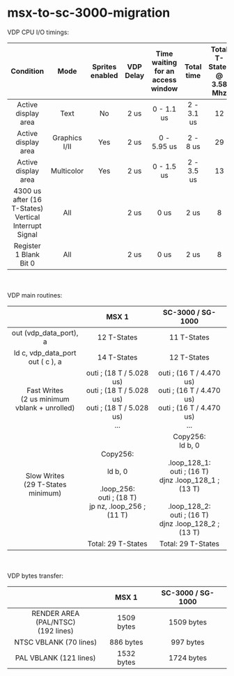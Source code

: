 


# msx-to-sc-3000-migration

VDP CPU I/O timings:

| Condition | Mode | Sprites<br>enabled |VDP Delay | Time waiting <br> for an access window | Total time | Total T-States<br>@ 3.58 Mhz
| :---: | :---: | :---: | :---: | :---: | :---: | :---:
| Active display area | Text | No |2 us | 0 - 1.1 us | 2 - 3.1 us | 12
| Active display area | Graphics I/II | Yes |2 us | 0 - 5.95 us | 2 - 8 us | 29
| Active display area | Multicolor | Yes |2 us | 0 - 1.5 us | 2 - 3.5 us | 13
| 4300 us after (16 T-States) <br>Vertical Interrupt Signal | All | | 2 us | 0 us | 2 us | 8
| Register 1 Blank Bit 0 | All | | 2 us | 0 us | 2 us | 8
<br>
<br>
VDP main routines:

|  | MSX 1 | SC-3000 / SG-1000
|:---:|:---:|:---:|
|out (vdp_data_port), a| 12 T-States | 11 T-States 
|ld c, vdp_data_port<br>out ( c ), a | 14 T-States | 12 T-States 
|Fast Writes <br>(2 us minimum<br> vblank + unrolled)|outi ; (18 T / 5.028 us)<br>outi ; (18 T / 5.028 us)<br>outi ; (18 T / 5.028 us)<br>...|outi ; (16 T / 4.470 us)<br>outi ; (16 T / 4.470 us)<br>outi ; (16 T / 4.470 us)<br>...|
|Slow Writes <br> (29 T-States minimum)|Copy256:<br><br>ld b, 0<br><br>.loop_256:<br>outi ; (18 T)<br>jp nz, .loop_256 ; (11 T)|Copy256:<br>ld b, 0<br><br>.loop_128_1:<br>outi ; (16 T)<br>djnz .loop_128_1 ; (13 T)<br><br>.loop_128_2:<br>outi ; (16 T)<br>djnz .loop_128_2 ; (13 T)
||Total: 29 T-States|Total: 29 T-States
<br>
<br>
VDP bytes transfer:

|  | MSX 1 | SC-3000 / SG-1000
|:---:|:---:|:---:|
|RENDER AREA (PAL/NTSC)<br> (192 lines)| 1509 bytes | 1509 bytes
|NTSC VBLANK (70 lines)| 886 bytes | 997 bytes
|PAL VBLANK (121 lines)| 1532 bytes | 1724 bytes
